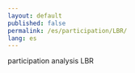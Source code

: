 ```yaml
---
layout: default
published: false
permalink: /es/participation/LBR/
lang: es
---
```


participation analysis LBR
